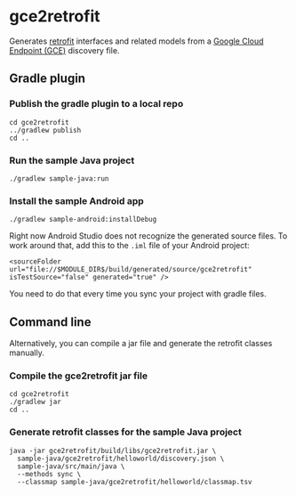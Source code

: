 # gce2retrofit

Generates [retrofit](http://square.github.io/retrofit/) interfaces and related models from a
[Google Cloud Endpoint (GCE)](https://cloud.google.com/endpoints/) discovery file.

## Gradle plugin

### Publish the gradle plugin to a local repo
    cd gce2retrofit
    ../gradlew publish
    cd ..

### Run the sample Java project
    ./gradlew sample-java:run

### Install the sample Android app
    ./gradlew sample-android:installDebug

Right now Android Studio does not recognize the generated source files. To work around that, add
this to the `.iml` file of your Android project:

    <sourceFolder url="file://$MODULE_DIR$/build/generated/source/gce2retrofit" isTestSource="false" generated="true" />

You need to do that every time you sync your project with gradle files.

## Command line

Alternatively, you can compile a jar file and generate the retrofit classes manually.

### Compile the gce2retrofit jar file
    cd gce2retrofit
    ./gradlew jar
    cd ..
    
### Generate retrofit classes for the sample Java project
    java -jar gce2retrofit/build/libs/gce2retrofit.jar \
      sample-java/gce2retrofit/helloworld/discovery.json \
      sample-java/src/main/java \
      --methods sync \
      --classmap sample-java/gce2retrofit/helloworld/classmap.tsv
